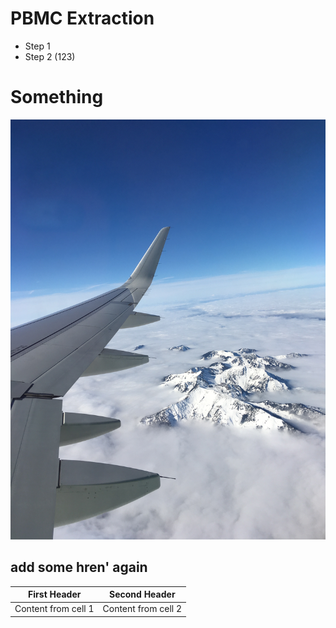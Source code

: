 # PBMC Extraction

* Step 1 
* Step 2 (123)

# Something

![Trulyaya](/IMG_0197.jpg)

## add some hren' again

First Header | Second Header
------------ | -------------
Content from cell 1 | Content from cell 2

